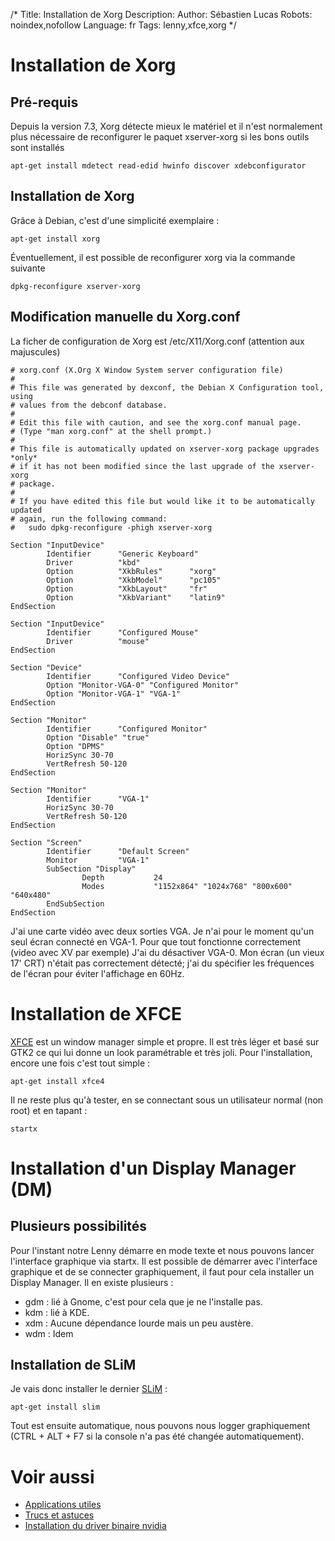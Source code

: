 /*
Title: Installation de Xorg
Description: 
Author: Sébastien Lucas
Robots: noindex,nofollow
Language: fr
Tags: lenny,xfce,xorg
*/
# Installation de Xorg

## Pré-requis
Depuis la version 7.3, Xorg détecte mieux le matériel et il n'est normalement plus nécessaire de reconfigurer le paquet xserver-xorg si les bons outils sont installés

```
apt-get install mdetect read-edid hwinfo discover xdebconfigurator
```

## Installation de Xorg

Grâce à Debian, c'est d'une simplicité exemplaire :

```
apt-get install xorg
```

Éventuellement, il est possible de reconfigurer xorg via la commande suivante

```
dpkg-reconfigure xserver-xorg
```

## Modification manuelle du Xorg.conf

La ficher de configuration de Xorg est /etc/X11/Xorg.conf (attention aux majuscules)

```
# xorg.conf (X.Org X Window System server configuration file)
#
# This file was generated by dexconf, the Debian X Configuration tool, using
# values from the debconf database.
#
# Edit this file with caution, and see the xorg.conf manual page.
# (Type "man xorg.conf" at the shell prompt.)
#
# This file is automatically updated on xserver-xorg package upgrades *only*
# if it has not been modified since the last upgrade of the xserver-xorg
# package.
#
# If you have edited this file but would like it to be automatically updated
# again, run the following command:
#   sudo dpkg-reconfigure -phigh xserver-xorg

Section "InputDevice"
        Identifier      "Generic Keyboard"
        Driver          "kbd"
        Option          "XkbRules"      "xorg"
        Option          "XkbModel"      "pc105"
        Option          "XkbLayout"     "fr"
        Option          "XkbVariant"    "latin9"
EndSection

Section "InputDevice"
        Identifier      "Configured Mouse"
        Driver          "mouse"
EndSection

Section "Device"
        Identifier      "Configured Video Device"
        Option "Monitor-VGA-0" "Configured Monitor"
        Option "Monitor-VGA-1" "VGA-1"
EndSection

Section "Monitor"
        Identifier      "Configured Monitor"
        Option "Disable" "true"
        Option "DPMS"
        HorizSync 30-70
        VertRefresh 50-120
EndSection

Section "Monitor"
        Identifier      "VGA-1"
        HorizSync 30-70
        VertRefresh 50-120
EndSection

Section "Screen"
        Identifier      "Default Screen"
        Monitor         "VGA-1"
        SubSection "Display"
                Depth           24
                Modes           "1152x864" "1024x768" "800x600" "640x480"
        EndSubSection
EndSection
```

J'ai une carte vidéo avec deux sorties VGA. Je n'ai pour le moment qu'un seul écran connecté en VGA-1. Pour que tout fonctionne correctement (video avec XV par exemple) J'ai du désactiver VGA-0. Mon écran (un vieux 17' CRT) n'était pas correctement détecté; j'ai du spécifier les fréquences de l'écran pour éviter l'affichage en 60Hz.

# Installation de XFCE

[XFCE](http://www.xfce.org) est un window manager simple et propre. Il est très léger et basé sur GTK2 ce qui lui donne un look paramétrable et très joli.
Pour l'installation, encore une fois c'est tout simple :

```
apt-get install xfce4
```

Il ne reste plus qu'à tester, en se connectant sous un utilisateur normal (non root) et en tapant :

```
startx
```

# Installation d'un Display Manager (DM)

## Plusieurs possibilités
Pour l'instant notre Lenny démarre en mode texte et nous pouvons lancer l'interface graphique via startx. Il est possible de démarrer avec l'interface graphique et de se connecter graphiquement, il faut pour cela installer un Display Manager. Il en existe plusieurs :
*	gdm : lié à Gnome, c'est pour cela que je ne l'installe pas.
*	kdm : lié à KDE.
*	xdm : Aucune dépendance lourde mais un peu austère.
*	wdm : Idem

## Installation de SLiM

Je vais donc installer le dernier [SLiM](http://slim.berlios.de/) : 

```
apt-get install slim
```

Tout est ensuite automatique, nous pouvons nous logger graphiquement (CTRL + ALT + F7 si la console n'a pas été changée automatiquement).

# Voir aussi

*	[Applications utiles](/fr/debian/xfce-applications)
*	[Trucs et astuces](/fr/debian/tips)
*	[Installation du driver binaire nvidia](/fr/debian/nvidia)

